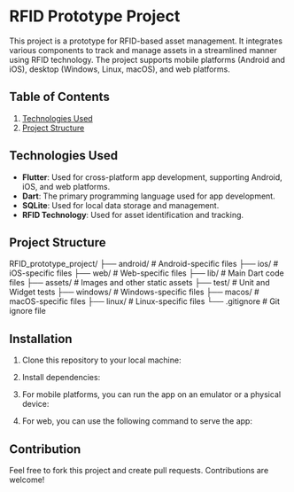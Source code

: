 # RFID Prototype Project

This project is a prototype for RFID-based asset management. It integrates various components to track and manage assets in a streamlined manner using RFID technology. The project supports mobile platforms (Android and iOS), desktop (Windows, Linux, macOS), and web platforms.

## Table of Contents
1. [Technologies Used](#technologies-used)
2. [Project Structure](#project-structure)

## Technologies Used
- **Flutter**: Used for cross-platform app development, supporting Android, iOS, and web platforms.
- **Dart**: The primary programming language used for app development.
- **SQLite**: Used for local data storage and management.
- **RFID Technology**: Used for asset identification and tracking.

## Project Structure
RFID_prototype_project/ 
├── android/ # Android-specific files 
├── ios/ # iOS-specific files 
├── web/ # Web-specific files 
├── lib/ # Main Dart code files 
├── assets/ # Images and other static assets 
├── test/ # Unit and Widget tests 
├── windows/ # Windows-specific files 
├── macos/ # macOS-specific files 
├── linux/ # Linux-specific files 
└── .gitignore # Git ignore file


## Installation

1. Clone this repository to your local machine:


2. Install dependencies:


3. For mobile platforms, you can run the app on an emulator or a physical device:


4. For web, you can use the following command to serve the app:


## Contribution

Feel free to fork this project and create pull requests. Contributions are welcome!

